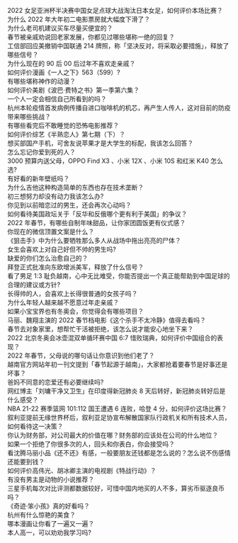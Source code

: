 2022 女足亚洲杯半决赛中国女足点球大战淘汰日本女足，如何评价本场比赛？  
为什么 2022 年大年初二电影票房就大幅度下滑了？  
为什么老司机建议买车尽量买便宜的？  
春节被亲戚劝说回老家发展，你都见过哪些堪称一绝的回复？  
工信部回应美撤销中国联通 214 牌照，称「坚决反对，将采取必要措施」，释放了哪些信号？  
为什么现在的 90 后 00 后过年不喜欢走亲戚？  
如何评价漫画《一人之下》563（599）?  
有哪些堪称神作的动漫？  
如何评价美剧《波巴·费特之书》第一季第六集？  
一个人一定会相信自己所看到的吗？  
杭州本轮疫情首发病例传播自进口咖啡机的机芯，再产生人传人，这对目前的防疫带来哪些挑战？  
有哪些看完后不敢睡觉的恐怖电影推荐？  
如何评价综艺《半熟恋人》第七期（下）？  
想买部国产手机，可舍友说苹果才是大学生的标配，我该怎么回答？  
怎么忘记你爱到死的人？  
3000 预算内送父母，OPPO Find X3 、小米 12X 、小米 10S 和红米 K40 怎么选?  
有好看的新年壁纸吗？  
为什么吉他这种构造简单的东西也存在技术垄断？  
初三想努力却没有动力我该怎么办?  
你见到以前暗恋过的男生，还会再次心动吗？  
如何看待美国政坛关于「反华和反俄哪个更有利于美国」的争议？  
2022 年春节，有哪些自制年味甜品，让你家团圆饭更有仪式感？  
你现在的微信顶置文案是什么？  
《狙击手》中为什么要牺牲那么多人从战场中拖出亮亮的尸体？  
女生会喜欢上对自己好但不帅的男生吗?  
缺爱的你们怎么治愈自己的？  
拜登正式批准向东欧增派美军，释放了什么信号？  
看了男足 1:3 耻负越南，心中无比难受，你能否提出一个真正能帮助到中国足球的合理的建议或方针?  
长得帅的人，会喜欢上长得很普通的女孩子吗？  
为什么年轻人越来越不愿意过年走亲戚？  
如果小宝宝界也有冬奥会，你觉得会有哪些项目？  
马丽、魏翔主演的 2022 春节档电影《这个杀手不太冷静》值得去看吗？  
春节去对象家里，想帮忙干活被拒绝，该怎么说才能安心地坐下来？  
2022 北京冬奥会冰壶混双单循环赛中国 6:7 惜败瑞典，如何评价中国组合的表现？  
2022 年春节，父母说的哪句话让你意识到他们老了？  
越南官方网站年初一刊文提到「春节起源于越南」，大家都抢着要春节是好事还是坏事？  
爸妈不同意的恋爱还有必要继续吗?  
网红博主「刘墉干净又卫生」在印度得新冠肺炎 8 天后转好，新冠肺炎转好后是什么感受？  
NBA 21-22 赛季篮网 101:112 国王遭遇 6 连败，哈登 4 分，如何评价这场比赛？  
叙利亚提前无缘世界杯后，叙利亚足协宣布解散国家队行政机关和所有技术人员，如何看待这一决策？  
你认为财务部，对公司最大的价值在哪？财务部的应该处在公司的什么地位？  
如果一个拒绝了你很多次的人，回头和你表白，你会接受吗？  
看沈腾马丽小品《还不还》有感，一般要朋友还钱都是怎么说的？怎么说不伤感情还能要到钱？  
如何评价高伟光、胡冰卿主演的电视剧《特战行动》？  
有没有男主是动物的小说推荐？  
三星手机每次对比评测都数据较好，可惜中国内地买的人不多，算劣币驱逐良币吗？  
《奇迹·笨小孩》真的好看吗？  
杭州有什么惊艳的美食？  
哪本漫画让你看了一遍又一遍？  
本人高一，可以劝劝我学习吗?  
